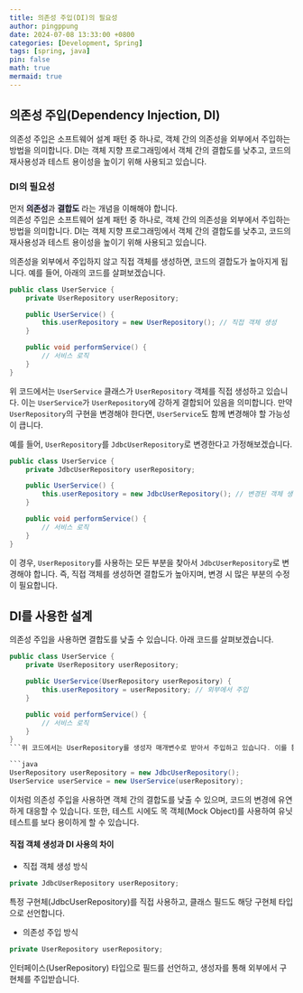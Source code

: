```yaml
---
title: 의존성 주입(DI)의 필요성
author: pingppung
date: 2024-07-08 13:33:00 +0800
categories: [Development, Spring]
tags: [spring, java]
pin: false
math: true
mermaid: true
---
```

## 의존성 주입(Dependency Injection, DI)
의존성 주입은 소프트웨어 설계 패턴 중 하나로, 객체 간의 의존성을 외부에서 주입하는 방법을 의미합니다. DI는 객체 지향 프로그래밍에서 객체 간의 결합도를 낮추고, 코드의 재사용성과 테스트 용이성을 높이기 위해 사용되고 있습니다.

### DI의 필요성
먼저 <span style="background-color:#E6E6FA">**의존성**</span>과 <span style="background-color:#E6E6FA">**결합도**</span> 라는 개념을 이해해야 합니다.<br>
의존성 주입은 소프트웨어 설계 패턴 중 하나로, 객체 간의 의존성을 외부에서 주입하는 방법을 의미합니다. DI는 객체 지향 프로그래밍에서 객체 간의 결합도를 낮추고, 코드의 재사용성과 테스트 용이성을 높이기 위해 사용되고 있습니다.

의존성을 외부에서 주입하지 않고 직접 객체를 생성하면, 코드의 결합도가 높아지게 됩니다. 예를 들어, 아래의 코드를 살펴보겠습니다.
```java
public class UserService {
    private UserRepository userRepository;

    public UserService() {
        this.userRepository = new UserRepository(); // 직접 객체 생성
    }

    public void performService() {
        // 서비스 로직
    }
}
```
위 코드에서는 `UserService` 클래스가 `UserRepository` 객체를 직접 생성하고 있습니다. 이는 `UserService`가 `UserRepository`에 강하게 결합되어 있음을 의미합니다. 만약 `UserRepository`의 구현을 변경해야 한다면, `UserService`도 함께 변경해야 할 가능성이 큽니다.

예를 들어, `UserRepository`를 `JdbcUserRepository`로 변경한다고 가정해보겠습니다.
```java
public class UserService {
    private JdbcUserRepository userRepository;

    public UserService() {
        this.userRepository = new JdbcUserRepository(); // 변경된 객체 생성
    }

    public void performService() {
        // 서비스 로직
    }
}
```
이 경우, `UserRepository`를 사용하는 모든 부분을 찾아서 `JdbcUserRepository`로 변경해야 합니다. 즉, 직접 객체를 생성하면 결합도가 높아지며, 변경 시 많은 부분의 수정이 필요합니다.

## DI를 사용한 설계
의존성 주입을 사용하면 결합도를 낮출 수 있습니다. 아래 코드를 살펴보겠습니다.

```java
public class UserService {
    private UserRepository userRepository;

    public UserService(UserRepository userRepository) {
        this.userRepository = userRepository; // 외부에서 주입
    }

    public void performService() {
        // 서비스 로직
    }
}
```위 코드에서는 UserRepository를 생성자 매개변수로 받아서 주입하고 있습니다. 이를 통해 `UserService`는 `UserRepository`의 구체적인 구현체에 의존하지 않게 됩니다. 이제 `UserRepository`의 구현체가 변경되더라도 `UserService`의 코드를 수정할 필요가 없습니다. 예를 들어, `JdbcUserRepository`로 변경하고 싶다면, 서비스 클래스를 호출하는 부분만 수정하면 됩니다.

```java
UserRepository userRepository = new JdbcUserRepository();
UserService userService = new UserService(userRepository);
```
이처럼 의존성 주입을 사용하면 객체 간의 결합도를 낮출 수 있으며, 코드의 변경에 유연하게 대응할 수 있습니다. 또한, 테스트 시에도 목 객체(Mock Object)를 사용하여 유닛 테스트를 보다 용이하게 할 수 있습니다.

#### 직접 객체 생성과 DI 사용의 차이
- 직접 객체 생성 방식 <br>
```java
private JdbcUserRepository userRepository;
```
특정 구현체(JdbcUserRepository)를 직접 사용하고, 클래스 필드도 해당 구현체 타입으로 선언합니다.

- 의존성 주입 방식
```java
private UserRepository userRepository;
```
인터페이스(UserRepository) 타입으로 필드를 선언하고, 생성자를 통해 외부에서 구현체를 주입받습니다.